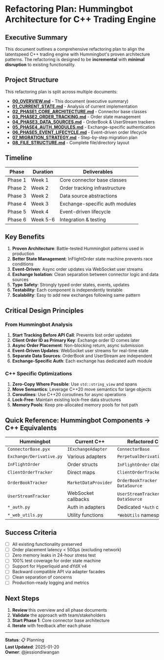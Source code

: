# Refactoring Plan: Hummingbot Architecture for C++ Trading Engine

## Executive Summary

This document outlines a comprehensive refactoring plan to align the latentspeed C++ trading engine with Hummingbot's proven architecture patterns. The refactoring is designed to be **incremental** with **minimal disruption** to existing functionality.

## Project Structure

This refactoring plan is split across multiple documents:

- **[00_OVERVIEW.md](00_OVERVIEW.md)** - This document (executive summary)
- **[01_CURRENT_STATE.md](01_CURRENT_STATE.md)** - Analysis of current implementation
- **[02_PHASE1_CORE_ARCHITECTURE.md](02_PHASE1_CORE_ARCHITECTURE.md)** - Connector base classes
- **[03_PHASE2_ORDER_TRACKING.md](03_PHASE2_ORDER_TRACKING.md)** - Order state management
- **[04_PHASE3_DATA_SOURCES.md](04_PHASE3_DATA_SOURCES.md)** - OrderBook & UserStream trackers
- **[05_PHASE4_AUTH_MODULES.md](05_PHASE4_AUTH_MODULES.md)** - Exchange-specific authentication
- **[06_PHASE5_EVENT_LIFECYCLE.md](06_PHASE5_EVENT_LIFECYCLE.md)** - Event-driven order lifecycle
- **[07_MIGRATION_STRATEGY.md](07_MIGRATION_STRATEGY.md)** - Step-by-step migration plan
- **[08_FILE_STRUCTURE.md](08_FILE_STRUCTURE.md)** - Complete file/directory layout

## Timeline

| Phase | Duration | Deliverables |
|-------|----------|-------------|
| Phase 1 | Week 1 | Core connector base classes |
| Phase 2 | Week 2 | Order tracking infrastructure |
| Phase 3 | Week 2 | Data source abstractions |
| Phase 4 | Week 3 | Exchange-specific auth modules |
| Phase 5 | Week 4 | Event-driven lifecycle |
| Phase 6 | Week 5-6 | Integration & testing |

## Key Benefits

1. **Proven Architecture**: Battle-tested Hummingbot patterns used in production
2. **Better State Management**: InFlightOrder state machine prevents race conditions
3. **Event-Driven**: Async order updates via WebSocket user streams
4. **Exchange Isolation**: Clean separation between connector logic and data sources
5. **Type Safety**: Strongly typed order states, events, updates
6. **Testability**: Each component is independently testable
7. **Scalability**: Easy to add new exchanges following same pattern

## Critical Design Principles

### From Hummingbot Analysis

1. **Start Tracking Before API Call**: Prevents lost order updates
2. **Client Order ID as Primary Key**: Exchange order ID comes later
3. **Async Order Placement**: Non-blocking return, async submission
4. **Event-Driven Updates**: WebSocket user streams for real-time state
5. **Separate Data Sources**: OrderBook and UserStream are independent
6. **Exchange-Specific Auth**: Each exchange has dedicated auth module

### C++ Specific Optimizations

1. **Zero-Copy Where Possible**: Use `std::string_view` and spans
2. **Move Semantics**: Leverage C++20 move semantics for large objects
3. **Coroutines**: Use C++20 coroutines for async operations
4. **Lock-Free**: Maintain existing lock-free data structures
5. **Memory Pools**: Keep pre-allocated memory pools for hot path

## Quick Reference: Hummingbot Components → C++ Equivalents

| Hummingbot | Current C++ | Refactored C++ |
|------------|-------------|----------------|
| `ConnectorBase.pyx` | `IExchangeAdapter` | `ConnectorBase` |
| `Exchange/Derivative.py` | Various adapters | `PerpetualDerivativeBase` |
| `InFlightOrder` | Order structs | `InFlightOrder` class |
| `ClientOrderTracker` | Direct maps | `ClientOrderTracker` |
| `OrderBookTracker` | `MarketDataProvider` | `OrderBookTracker` + `DataSource` |
| `UserStreamTracker` | WebSocket callbacks | `UserStreamTracker` + `DataSource` |
| `*_auth.py` | Auth in adapters | Dedicated `*Auth` classes |
| `*_web_utils.py` | Utility functions | `*WebUtils` namespaces |

## Success Criteria

- [ ] All existing functionality preserved
- [ ] Order placement latency < 500μs (excluding network)
- [ ] Zero memory leaks in 24-hour stress test
- [ ] 100% test coverage for order state machine
- [ ] Support for Hyperliquid and dYdX v4
- [ ] Backward compatible API via adapter facades
- [ ] Clean separation of concerns
- [ ] Production-ready logging and metrics

## Next Steps

1. **Review** this overview and all phase documents
2. **Validate** the approach with team/stakeholders
3. **Start Phase 1**: Core connector base architecture
4. **Iterate** with feedback after each phase

---

**Status**: 📋 Planning  
**Last Updated**: 2025-01-20  
**Owner**: @jessiondiwangan
